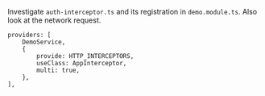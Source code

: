 Investigate `auth-interceptor.ts` and its registration in `demo.module.ts`. Also look at the network request.

```
providers: [
    DemoService,
    {
        provide: HTTP_INTERCEPTORS,
        useClass: AppInterceptor,
        multi: true,
    },
],
```
